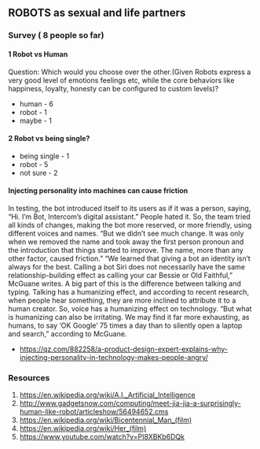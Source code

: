 ## ROBOTS as sexual and life partners

### Survey ( 8 people so far)
#### 1 Robot vs Human
Question: Which would you choose over the other.(Given Robots express a very good level of emotions feelings etc, while the core behaviors like happiness, loyalty, honesty can be configured to custom levels)?
* human - 6
* robot - 1
* maybe - 1

#### 2 Robot vs being single?
* being single - 1
* robot - 5
* not sure - 2


#### Injecting personality into machines can cause friction
In testing, the bot introduced itself to its users as if it was a person, saying, “Hi. I’m Bot, Intercom’s digital assistant.” People hated it. So, the team tried all kinds of changes, making the bot more reserved, or more friendly, using different voices and names. “But we didn’t see much change. It was only when we removed the name and took away the first person pronoun and the introduction that things started to improve. The name, more than any other factor, caused friction.”
“We learned that giving a bot an identity isn’t always for the best. Calling a bot Siri does not necessarily have the same relationship-building effect as calling your car Bessie or Old Faithful,” McGuane writes. A big part of this is the difference between talking and typing. Talking has a humanizing effect, and according to recent research, when people hear something, they are more inclined to attribute it to a human creator. So, voice has a humanizing effect on technology. “But what is humanizing can also be irritating. We may find it far more exhausting, as humans, to say ‘OK Google’ 75 times a day than to silently open a laptop and search,” according to McGuane.

- https://qz.com/882258/a-product-design-expert-explains-why-injecting-personality-in-technology-makes-people-angry/

### Resources
1. https://en.wikipedia.org/wiki/A.I._Artificial_Intelligence
2. http://www.gadgetsnow.com/computing/meet-jia-jia-a-surprisingly-human-like-robot/articleshow/56494652.cms
3. https://en.wikipedia.org/wiki/Bicentennial_Man_(film)
4. https://en.wikipedia.org/wiki/Her_(film)
5. https://www.youtube.com/watch?v=PI8XBKb6DQk
